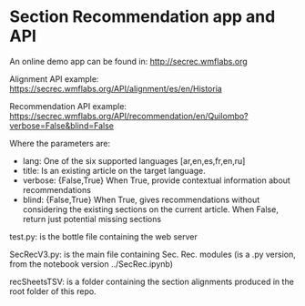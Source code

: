 # Section Recommendation app and API

An online demo app can be found in: http://secrec.wmflabs.org


Alignment API example: https://secrec.wmflabs.org/API/alignment/es/en/Historia

Recommendation API example: https://secrec.wmflabs.org/API/recommendation/en/Quilombo?verbose=False&blind=False

Where the parameters are:
* lang: One of the six supported languages [ar,en,es,fr,en,ru]
* title: Is an existing article on the target language.
* verbose: {False,True} When True, provide contextual information about recommendations
* blind: {False,True}  When True, gives recommendations without considering the existing sections on the current article. When False, return just potential missing sections



test.py: is the bottle file containing the web server

SecRecV3.py: is the main file containing Sec. Rec. modules (is a .py version, from the notebook version ../SecRec.ipynb)

recSheetsTSV: is a folder containing the section alignments produced in the root folder of this repo.
